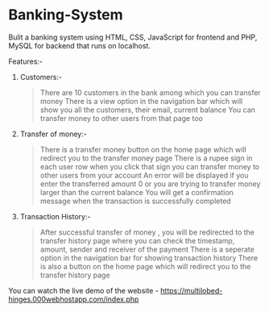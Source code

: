 # Banking-System
  
  Bulit a banking system using HTML, CSS, JavaScript for frontend and PHP, MySQL for backend that runs on localhost.
 
Features:-
  1. Customers:-
      > There are 10 customers in the bank among which you can transfer money
      > There is a view option in the navigation bar which will show you all the customers, their email, current balance
      > You can transfer money to other users from that page too
  
  2. Transfer of money:-
      > There is a transfer money button on the home page which will redirect you to the transfer money page
      > There is a rupee sign in each user row when you click that sign you can transfer money to other users from your account 
      > An error will be displayed if you enter the transferred amount 0 or you are trying to transfer money larger than the current balance
      > You will get a confirmation message when the transaction is successfully completed

  3. Transaction History:-
      > After successful transfer of money , you will be redirected to the transfer history page where you can check the timestamp, amount, sender and receiver of          the payment
      > There is a seperate option in the navigation bar for showing transaction history
      > There is also a button on the home page which will redirect you to the transfer history page 


You can watch the live demo of the website - https://multilobed-hinges.000webhostapp.com/index.php
